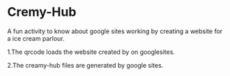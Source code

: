 # Cremy-Hub
A fun activity to know about google sites working by creating a website for a ice cream parlour.

1.The qrcode loads the website created by on googlesites.

2.The creamy-hub files are generated by google sites.

